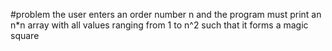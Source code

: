 #problem
the user enters an order number n and the program must print an n*n array with all values ranging from 1 to n^2 such that it forms a magic square
